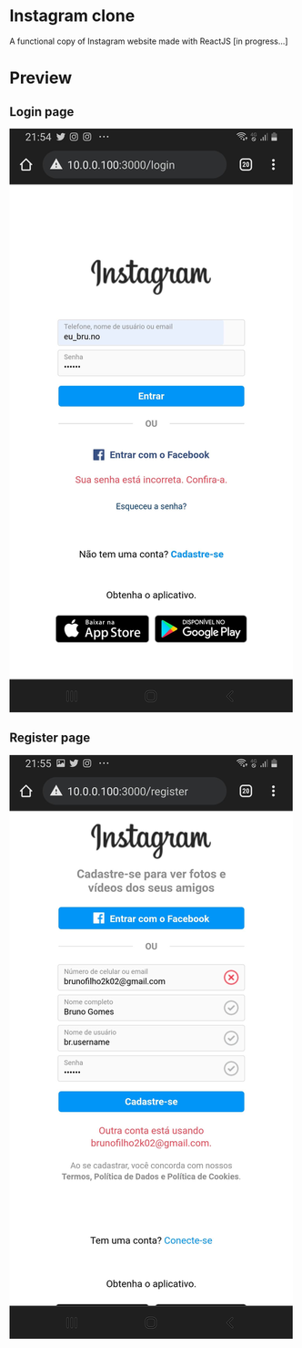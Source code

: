 # Instagram clone
A functional copy of Instagram website made with ReactJS [in progress...]

# Preview
## Login page
![Login page](https://github.com/brunog2/insta-clone/blob/main/Screenshot_20220112-215424_Chrome.jpg?raw=true)

## Register page
![Register page](https://github.com/brunog2/insta-clone/blob/main/Screenshot_20220112-215507_Chrome.jpg?raw=true)
